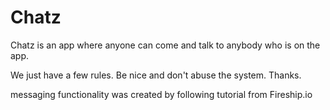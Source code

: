 <h1>Chatz</h1>

<p>Chatz is an app where anyone can come and talk to anybody who is on the app. </p>
<p>We just have a few rules. Be nice and don't abuse the system. Thanks. </p>

<p>messaging functionality was created by following tutorial from Fireship.io</p>